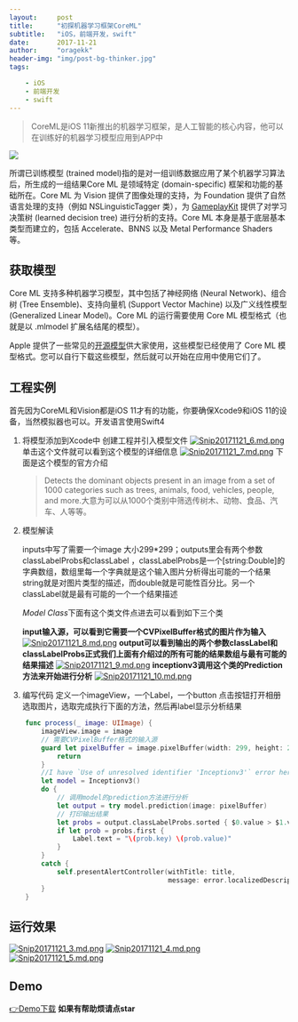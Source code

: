 ```yaml
---
layout:     post
title:      "初探机器学习框架CoreML"
subtitle:   "iOS，前端开发，swift"
date:       2017-11-21
author:     "oragekk"
header-img: "img/post-bg-thinker.jpg"
tags:

    - iOS
    - 前端开发
    - swift 
---
```


> CoreML是iOS 11新推出的机器学习框架，是人工智能的核心内容，他可以在训练好的机器学习模型应用到APP中

![](http://upload-images.jianshu.io/upload_images/74454-4726f1eccb39b18c.png?imageMogr2/auto-orient/strip%7CimageView2/2/w/1240)

所谓已训练模型 (trained model)指的是对一组训练数据应用了某个机器学习算法后，所生成的一组结果Core ML 是领域特定 (domain-specific) 框架和功能的基础所在。Core ML 为 Vision 提供了图像处理的支持，为 Foundation 提供了自然语言处理的支持（例如 NSLinguisticTagger 类），为 [GameplayKit](https://developer.apple.com/documentation/gameplaykit) 提供了对学习决策树 (learned decision tree) 进行分析的支持。Core ML 本身是基于底层基本类型而建立的，包括 Accelerate、BNNS 以及 Metal Performance Shaders 等。

## 获取模型
Core ML 支持多种机器学习模型，其中包括了神经网络 (Neural Network)、组合树 (Tree Ensemble)、支持向量机 (Support Vector Machine) 以及广义线性模型 (Generalized Linear Model)。Core ML 的运行需要使用 Core ML 模型格式（也就是以 .mlmodel 扩展名结尾的模型）。

Apple 提供了一些常见的[开源模型](https://developer.apple.com/machine-learning/)供大家使用，这些模型已经使用了 Core ML 模型格式。您可以自行下载这些模型，然后就可以开始在应用中使用它们了。

## 工程实例
首先因为CoreML和Vision都是iOS 11才有的功能，你要确保Xcode9和iOS 11的设备，当然模拟器也可以。开发语言使用Swift4

1. 将模型添加到Xcode中
	创建工程并引入模型文件
	[![Snip20171121_6.md.png](https://storage1.cuntuku.com/2017/11/21/Snip20171121_6.md.png)](https://cuntuku.com/image/KN4r6)
	单击这个文件就可以看到这个模型的详细信息
	[![Snip20171121_7.md.png](https://storage2.cuntuku.com/2017/11/21/Snip20171121_7.md.png)](https://cuntuku.com/image/KNKHr)
	下面是这个模型的官方介绍
	
	>Detects the dominant objects present in an image from a set of 1000 categories such as trees, animals, food, vehicles, people, and more.大意为可以从1000个类别中筛选传树木、动物、食品、汽车、人等等。
	
2. 模型解读
	
	inputs中写了需要一个image 大小299*299；outputs里会有两个参数classLabelProbs和classLabel
，classLabelProbs是一个[string:Double]的字典数组，数组里每一个字典就是这个输入图片分析得出可能的一个结果string就是对图片类型的描述，而double就是可能性百分比。另一个classLabel就是最有可能的一个一个结果描述

	*Model Class*下面有这个类文件点进去可以看到如下三个类
	
	**input输入源，可以看到它需要一个CVPixelBuffer格式的图片作为输入**
	[![Snip20171121_8.md.png](https://storage2.cuntuku.com/2017/11/21/Snip20171121_8.md.png)](https://cuntuku.com/image/KNlCE)
	**output可以看到输出的两个参数classLabel和classLabelProbs正式我们上面有介绍过的所有可能的结果数组与最有可能的结果描述**
	[![Snip20171121_9.md.png](https://storage1.cuntuku.com/2017/11/21/Snip20171121_9.md.png)](https://cuntuku.com/image/KNgTJ)
	**inceptionv3调用这个类的Prediction方法来开始进行分析**
	[![Snip20171121_10.md.png](https://storage1.cuntuku.com/2017/11/21/Snip20171121_10.md.png)](https://cuntuku.com/image/KN1Im)

3. 编写代码
	定义一个imageView，一个Label，一个button
	点击按钮打开相册选取图片，选取完成执行下面的方法，然后再label显示分析结果
	
```swift
	func process(_ image: UIImage) {
        imageView.image = image
        // 需要CVPixelBuffer格式的输入源
        guard let pixelBuffer = image.pixelBuffer(width: 299, height: 299) else {
            return
        }
        //I have `Use of unresolved identifier 'Inceptionv3'` error here when I use New Build System (File > Project Settings)   ¯\_(ツ)_/¯
        let model = Inceptionv3()
        do {
            // 调用model的prediction方法进行分析
            let output = try model.prediction(image: pixelBuffer)
            // 打印输出结果
            let probs = output.classLabelProbs.sorted { $0.value > $1.value }
            if let prob = probs.first {
                Label.text = "\(prob.key) \(prob.value)"
            }
        }
        catch {
            self.presentAlertController(withTitle: title,
                                        message: error.localizedDescription)
        }
    }
```

## 运行效果
[![Snip20171121_3.md.png](https://storage2.cuntuku.com/2017/11/21/Snip20171121_3.md.png)](https://cuntuku.com/image/KNToV)
[![Snip20171121_4.md.png](https://storage1.cuntuku.com/2017/11/21/Snip20171121_4.md.png)](https://cuntuku.com/image/KNvFW)
[![Snip20171121_5.md.png](https://storage2.cuntuku.com/2017/11/21/Snip20171121_5.md.png)](https://cuntuku.com/image/KNNdd)

## Demo
[👉Demo下载](https://github.com/OrageKK/coreML-Examples)
**如果有帮助烦请点star**